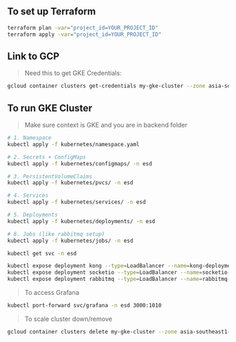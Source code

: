 ## To set up Terraform
```bash
terraform plan -var="project_id=YOUR_PROJECT_ID"
terraform apply -var="project_id=YOUR_PROJECT_ID"
```

## Link to GCP
> Need this to get GKE Credentials:
```bash
gcloud container clusters get-credentials my-gke-cluster --zone asia-southeast1-a --project YOUR_PROJECT_ID
```

## To run GKE Cluster
> Make sure context is GKE and you are in backend folder
```bash
# 1. Namespace
kubectl apply -f kubernetes/namespace.yaml

# 2. Secrets + ConfigMaps
kubectl apply -f kubernetes/configmaps/ -n esd

# 3. PersistentVolumeClaims
kubectl apply -f kubernetes/pvcs/ -n esd

# 4. Services
kubectl apply -f kubernetes/services/ -n esd

# 5. Deployments
kubectl apply -f kubernetes/deployments/ -n esd

# 6. Jobs (like rabbitmq setup)
kubectl apply -f kubernetes/jobs/ -n esd

kubectl get svc -n esd

kubectl expose deployment kong --type=LoadBalancer --name=kong-deployment -n esd
kubectl expose deployment socketio --type=LoadBalancer --name=socketio-deployment -n esd
kubectl expose deployment rabbitmq --type=LoadBalancer --name=rabbitmq-deployment -n esd
```

> To access Grafana
```bash
kubectl port-forward svc/grafana -n esd 3000:1010
```

> To scale cluster down/remove
```bash
gcloud container clusters delete my-gke-cluster --zone asia-southeast1-a --project YOUR_PROJECT_ID
```